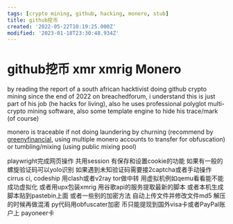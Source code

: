 ```yaml
---
tags: [crypto mining, github, hacking, monero, stub]
title: github挖币
created: '2022-05-22T10:19:25.000Z'
modified: '2023-01-18T23:30:48.934Z'
---
```


# github挖币 xmr xmrig Monero

by reading the report of a south african hacktivist doing github crypto mining since the end of 2022 on breachedforum, i understand this is just part of his job (he hacks for living), also he uses professional polyglot multi-crypto mining software, also some template engine to hide his trace/mark (of course)

monero is traceable if not doing laundering by churning (recommend by [greenyfinancial](https://greeneryfinancial.com/monero-mixer/), using multiple monero accounts to transfer for obfuscation) or tumbling/mixing (using public mixing pool)

playwright完成网页操作 共用session 有保存和设置cookie的功能 如果有一般的螺旋验证码可以yolo识别 如果遇到未知验证码需要接2captcha或者手动操作
cirrus ci, codeship
用clash或者v2ray tor做中转 用虚拟机例如qemu看看能不能成功虚拟化 或者用upx包装xmrig
用谷歌api的服务提取最新的脚本 或者本机生成脚本贴到pastebin上面 或者一些别的加密方法 自动上传文件并修改文件md5 解压的时候再做混淆 py代码用obfuscater加密
币只能提现到国外visa卡或者PayPal账户上 payoneer卡
